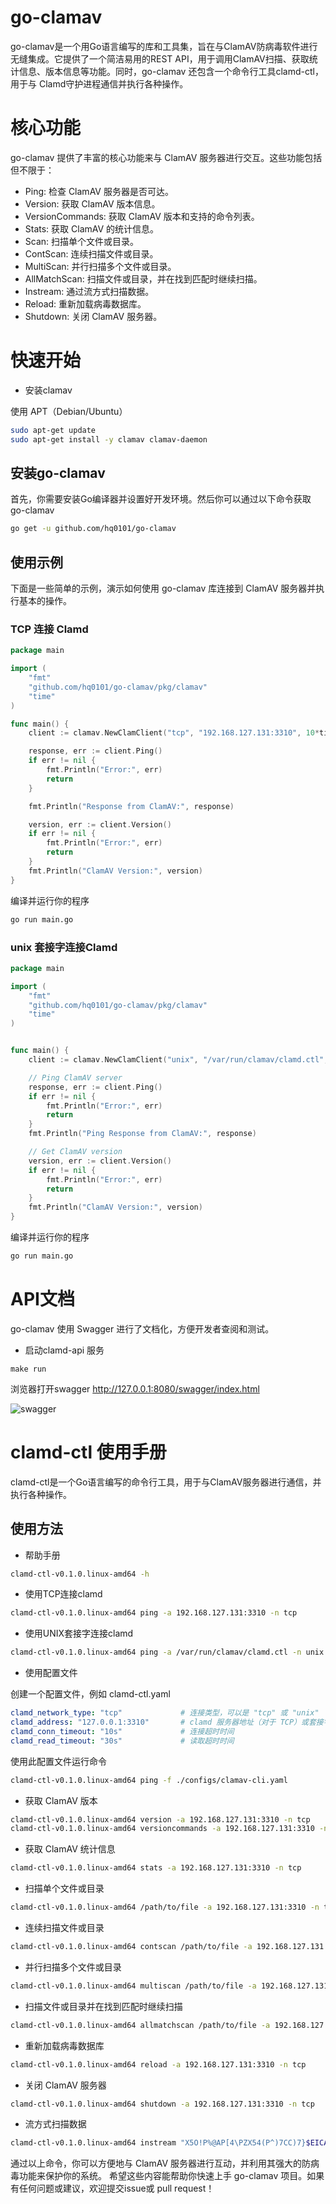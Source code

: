 # go-clamav

go-clamav是一个用Go语言编写的库和工具集，旨在与ClamAV防病毒软件进行无缝集成。它提供了一个简洁易用的REST API，用于调用ClamAV扫描、获取统计信息、版本信息等功能。同时，go-clamav 还包含一个命令行工具clamd-ctl，用于与 Clamd守护进程通信并执行各种操作。

# 核心功能

go-clamav 提供了丰富的核心功能来与 ClamAV 服务器进行交互。这些功能包括但不限于：

- Ping: 检查 ClamAV 服务器是否可达。
- Version: 获取 ClamAV 版本信息。
- VersionCommands: 获取 ClamAV 版本和支持的命令列表。
- Stats: 获取 ClamAV 的统计信息。
- Scan: 扫描单个文件或目录。
- ContScan: 连续扫描文件或目录。
- MultiScan: 并行扫描多个文件或目录。
- AllMatchScan: 扫描文件或目录，并在找到匹配时继续扫描。
- Instream: 通过流方式扫描数据。
- Reload: 重新加载病毒数据库。
- Shutdown: 关闭 ClamAV 服务器。

# 快速开始

- 安装clamav

使用 APT（Debian/Ubuntu）

```bash
sudo apt-get update
sudo apt-get install -y clamav clamav-daemon
```

## 安装go-clamav
首先，你需要安装Go编译器并设置好开发环境。然后你可以通过以下命令获取 go-clamav

```bash
go get -u github.com/hq0101/go-clamav
```

## 使用示例

下面是一些简单的示例，演示如何使用 go-clamav 库连接到 ClamAV 服务器并执行基本的操作。

### TCP 连接 Clamd

```go
package main

import (
	"fmt"
	"github.com/hq0101/go-clamav/pkg/clamav"
	"time"
)

func main() {
	client := clamav.NewClamClient("tcp", "192.168.127.131:3310", 10*time.Second, 30*time.Second)

	response, err := client.Ping()
	if err != nil {
		fmt.Println("Error:", err)
		return
	}

	fmt.Println("Response from ClamAV:", response)

	version, err := client.Version()
	if err != nil {
		fmt.Println("Error:", err)
		return
	}
	fmt.Println("ClamAV Version:", version)
}

```
编译并运行你的程序

```bash
go run main.go
```

### unix 套接字连接Clamd

```go
package main

import (
	"fmt"
	"github.com/hq0101/go-clamav/pkg/clamav"
	"time"
)


func main() {
	client := clamav.NewClamClient("unix", "/var/run/clamav/clamd.ctl", 10*time.Second, 30*time.Second)

	// Ping ClamAV server
	response, err := client.Ping()
	if err != nil {
		fmt.Println("Error:", err)
		return
	}
	fmt.Println("Ping Response from ClamAV:", response)

	// Get ClamAV version
	version, err := client.Version()
	if err != nil {
		fmt.Println("Error:", err)
		return
	}
	fmt.Println("ClamAV Version:", version)
}

```

编译并运行你的程序

```bash
go run main.go
```


# API文档

go-clamav 使用 Swagger 进行了文档化，方便开发者查阅和测试。

- 启动clamd-api 服务

```shell
make run
```

浏览器打开swagger http://127.0.0.1:8080/swagger/index.html

![swagger](assets/swagger.png)

# clamd-ctl 使用手册

clamd-ctl是一个Go语言编写的命令行工具，用于与ClamAV服务器进行通信，并执行各种操作。

## 使用方法

- 帮助手册

```bash
clamd-ctl-v0.1.0.linux-amd64 -h
```

- 使用TCP连接clamd

```bash
clamd-ctl-v0.1.0.linux-amd64 ping -a 192.168.127.131:3310 -n tcp
```

- 使用UNIX套接字连接clamd

```bash
clamd-ctl-v0.1.0.linux-amd64 ping -a /var/run/clamav/clamd.ctl -n unix
```

- 使用配置文件

创建一个配置文件，例如 clamd-ctl.yaml

```yaml
clamd_network_type: "tcp"             # 连接类型，可以是 "tcp" 或 "unix"
clamd_address: "127.0.0.1:3310"       # clamd 服务器地址（对于 TCP）或套接字路径（对于 UNIX）/var/run/clamav/clamd.ctl
clamd_conn_timeout: "10s"             # 连接超时时间
clamd_read_timeout: "30s"             # 读取超时时间
```

使用此配置文件运行命令
```bash
clamd-ctl-v0.1.0.linux-amd64 ping -f ./configs/clamav-cli.yaml
```

- 获取 ClamAV 版本

```bash
clamd-ctl-v0.1.0.linux-amd64 version -a 192.168.127.131:3310 -n tcp
clamd-ctl-v0.1.0.linux-amd64 versioncommands -a 192.168.127.131:3310 -n tcp
```

- 获取 ClamAV 统计信息

```bash
clamd-ctl-v0.1.0.linux-amd64 stats -a 192.168.127.131:3310 -n tcp
```

- 扫描单个文件或目录

```bash
clamd-ctl-v0.1.0.linux-amd64 /path/to/file -a 192.168.127.131:3310 -n tcp
```

- 连续扫描文件或目录

```bash
clamd-ctl-v0.1.0.linux-amd64 contscan /path/to/file -a 192.168.127.131:3310 -n tcp
```

- 并行扫描多个文件或目录

```bash
clamd-ctl-v0.1.0.linux-amd64 multiscan /path/to/file -a 192.168.127.131:3310 -n tcp
```

- 扫描文件或目录并在找到匹配时继续扫描

```bash
clamd-ctl-v0.1.0.linux-amd64 allmatchscan /path/to/file -a 192.168.127.131:3310 -n tcp
```

- 重新加载病毒数据库

```bash
clamd-ctl-v0.1.0.linux-amd64 reload -a 192.168.127.131:3310 -n tcp
```

- 关闭 ClamAV 服务器

```bash
clamd-ctl-v0.1.0.linux-amd64 shutdown -a 192.168.127.131:3310 -n tcp
```

- 流方式扫描数据

```bash
clamd-ctl-v0.1.0.linux-amd64 instream "X5O!P%@AP[4\PZX54(P^)7CC)7}$EICAR-STANDARD-ANTIVIRUS-TEST-FILE!$H+H*" -a 192.168.127.131:3310 -n tcp
```

通过以上命令，你可以方便地与 ClamAV 服务器进行互动，并利用其强大的防病毒功能来保护你的系统。
希望这些内容能帮助你快速上手 go-clamav 项目。如果有任何问题或建议，欢迎提交issue或 pull request！

